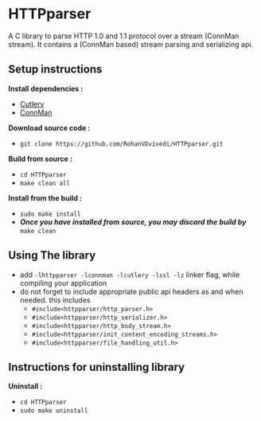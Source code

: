 # HTTPparser
A C library to parse HTTP 1.0 and 1.1 protocol over a stream (ConnMan stream). It contains a (ConnMan based) stream parsing and serializing api.

## Setup instructions
**Install dependencies :**
 * [Cutlery](https://github.com/RohanVDvivedi/Cutlery)
 * [ConnMan](https://github.com/RohanVDvivedi/ConnMan)

**Download source code :**
 * `git clone https://github.com/RohanVDvivedi/HTTPparser.git`

**Build from source :**
 * `cd HTTPparser`
 * `make clean all`

**Install from the build :**
 * `sudo make install`
 * ***Once you have installed from source, you may discard the build by*** `make clean`

## Using The library
 * add `-lhttpparser -lconnman -lcutlery -lssl -lz` linker flag, while compiling your application
 * do not forget to include appropriate public api headers as and when needed. this includes
   * `#include<httpparser/http_parser.h>`
   * `#include<httpparser/http_serializer.h>`
   * `#include<httpparser/http_body_stream.h>`
   * `#include<httpparser/init_content_encoding_streams.h>`
   * `#include<httpparser/file_handling_util.h>`

## Instructions for uninstalling library

**Uninstall :**
 * `cd HTTPparser`
 * `sudo make uninstall`
